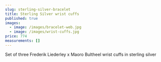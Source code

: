 ```yaml
---
slug: sterling-silver-bracelet
title: Sterling Silver wrist cuffs
published: true
images:
  - image: /images/bracelet-web.jpg
  - image: /images/wrist-cuffs.jpg
price: 774
measurements: []
---
```

S﻿et of three Frederik Liederley x Maoro Bultheel wrist cuffs in sterling silver